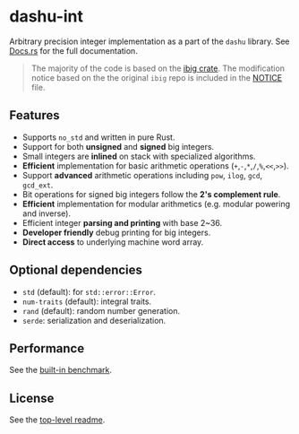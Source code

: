 # dashu-int

Arbitrary precision integer implementation as a part of the `dashu` library. See [Docs.rs](https://docs.rs/dashu-int/latest/dashu_int/) for the full documentation.

> The majority of the code is based on the [ibig crate](https://github.com/tczajka/ibig-rs). The modification notice based on the the original `ibig` repo is included in the [NOTICE](./NOTICE) file.

## Features

- Supports `no_std` and written in pure Rust.
- Support for both **unsigned** and **signed** big integers.
- Small integers are **inlined** on stack with specialized algorithms.
- **Efficient** implementation for basic arithmetic operations (`+`,`-`,`*`,`/`,`%`,`<<`,`>>`).
- Support **advanced** arithmetic operations including `pow`, `ilog`, `gcd`, `gcd_ext`.
- Bit operations for signed big integers follow the **2's complement rule**.
- **Efficient** implementation for modular arithmetics (e.g. modular powering and inverse).
- Efficient integer **parsing and printing** with base 2~36.
- **Developer friendly** debug printing for big integers.
- **Direct access** to underlying machine word array.

## Optional dependencies

* `std` (default): for `std::error::Error`.
* `num-traits` (default): integral traits.
* `rand` (default): random number generation.
* `serde`: serialization and deserialization.

## Performance

See the [built-in benchmark](../benchmark/).

## License

See the [top-level readme](../README.md).
